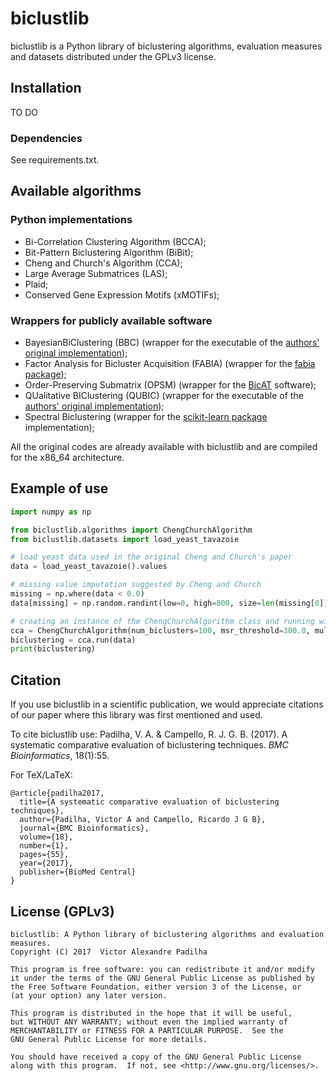# biclustlib

biclustlib is a Python library of biclustering algorithms, evaluation measures and datasets distributed under the GPLv3 license.

## Installation

TO DO

### Dependencies

See requirements.txt.

## Available algorithms

### Python implementations

* Bi-Correlation Clustering Algorithm (BCCA);
* Bit-Pattern Biclustering Algorithm (BiBit);
* Cheng and Church's Algorithm (CCA);
* Large Average Submatrices (LAS);
* Plaid;
* Conserved Gene Expression Motifs (xMOTIFs);

### Wrappers for publicly available software

* BayesianBiClustering (BBC) (wrapper for the executable of the [authors' original implementation](http://www.people.fas.harvard.edu/~junliu/BBC/));
* Factor Analysis for Bicluster Acquisition (FABIA) (wrapper for the [fabia package](https://github.com/bioinf-jku/pyfabia));
* Order-Preserving Submatrix (OPSM) (wrapper for the [BicAT](http://people.ee.ethz.ch/~sop/bicat/) software);
* QUalitative BIClustering (QUBIC) (wrapper for the executable of the [authors' original implementation](http://csbl.bmb.uga.edu/~maqin/bicluster/));
* Spectral Biclustering (wrapper for the [scikit-learn package](http://scikit-learn.org/stable/modules/generated/sklearn.cluster.bicluster.SpectralBiclustering.html) implementation);

All the original codes are already available with biclustlib and are compiled for the x86_64 architecture.

## Example of use

```python
import numpy as np

from biclustlib.algorithms import ChengChurchAlgorithm
from biclustlib.datasets import load_yeast_tavazoie

# load yeast data used in the original Cheng and Church's paper
data = load_yeast_tavazoie().values

# missing value imputation suggested by Cheng and Church
missing = np.where(data < 0.0)
data[missing] = np.random.randint(low=0, high=800, size=len(missing[0]))

# creating an instance of the ChengChurchAlgorithm class and running with the parameters of the original study
cca = ChengChurchAlgorithm(num_biclusters=100, msr_threshold=300.0, multiple_node_deletion_threshold=1.2)
biclustering = cca.run(data)
print(biclustering)
```

## Citation
If you use biclustlib in a scientific publication, we would appreciate citations of our paper where this library was first mentioned and used.

To cite biclustlib use: Padilha, V. A. & Campello, R. J. G. B. (2017). A systematic comparative evaluation of biclustering techniques. *BMC Bioinformatics*, 18(1):55.

For TeX/LaTeX:

    @article{padilha2017,
      title={A systematic comparative evaluation of biclustering techniques},
      author={Padilha, Victor A and Campello, Ricardo J G B},
      journal={BMC Bioinformatics},
      volume={18},
      number={1},
      pages={55},
      year={2017},
      publisher={BioMed Central}
    }

## License (GPLv3)
    biclustlib: A Python library of biclustering algorithms and evaluation measures.
    Copyright (C) 2017  Victor Alexandre Padilha

    This program is free software: you can redistribute it and/or modify
    it under the terms of the GNU General Public License as published by
    the Free Software Foundation, either version 3 of the License, or
    (at your option) any later version.

    This program is distributed in the hope that it will be useful,
    but WITHOUT ANY WARRANTY; without even the implied warranty of
    MERCHANTABILITY or FITNESS FOR A PARTICULAR PURPOSE.  See the
    GNU General Public License for more details.

    You should have received a copy of the GNU General Public License
    along with this program.  If not, see <http://www.gnu.org/licenses/>.
